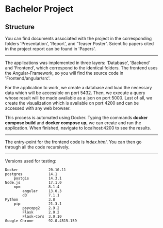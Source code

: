 # Bachelor Project

  

## Structure

  

You can find documents associated with the project in the corresponding folders 'Presentation', 'Report', and 'Teaser Poster'. Scientific papers cited in the project report can be found in 'Papers'.

  ---

The applications was implemented in three layers: 'Database', 'Backend' and 'Frontend', which correspond to the identical folders. The frontend uses the Angular-Framework, so you will find the source code in 'Frontend/angular/src'.

  
  

For the application to work, we create a database and load the necessary data which will be accessible on port 5432. Then, we execute a query whose result will be made available as a json on port 5000. Last of all, we create the visualization which is available on port 4200 and can be accessed with any web browser.

  

This process is automated using Docker. Typing the commands **docker compose build** and **docker compose up**, we can create and run the application. When finished, navigate to localhost:4200 to see the results.

  ---

The entry-point for the frontend code is *index.html*. You can then go through all the code recursively.

  
---
Versions used for testing:

	Docker 				20.10.11
	postgres 			14.1
		postgis 		14.3.1
	Node.js 			17.1.0
		npm 			8.1.4
			angular		13.0.3
			d3 			7.1.1
	Python 				3.8
		pip 			21.3.1
			psycopg2 	2.9.2
			Flask 		2.0.2
			Flask-Cors 	3.0.10
	Google Chrome 		92.0.4515.159